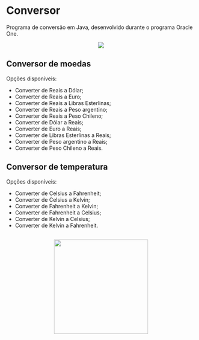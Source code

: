 # Conversor
Programa de conversão em Java, desenvolvido durante o programa Oracle One.

<div align="center">
  <img src="https://github.com/gabrielportelagomes/challenge_one_conversor/assets/105794828/6ccfaf72-2439-4465-8dcc-34833af14abb"/>
</div>

## Conversor de moedas
Opções disponíveis:

  - Converter de Reais a Dólar;
  - Converter de Reais a Euro;
  - Converter de Reais a Libras Esterlinas;
  - Converter de Reais a Peso argentino;
  - Converter de Reais a Peso Chileno;
  - Converter de Dólar a Reais;
  - Converter de Euro a Reais;
  - Converter de Libras Esterlinas a Reais;
  - Converter de Peso argentino a  Reais;
  - Converter de Peso Chileno a Reais.

## Conversor de temperatura
Opções disponíveis:

  - Converter de Celsius a Fahrenheit;
  - Converter de Celsius a Kelvin;
  - Converter de Fahrenheit a Kelvin;
  - Converter de Fahrenheit a Celsius;
  - Converter de Kelvin a Celsius;
  - Converter de Kelvin a Fahrenheit.

## 

<div align="center">
  <img src="https://github.com/gabrielportelagomes/challenge_one_conversor/assets/105794828/5b7e9700-8cc5-4eb6-b03c-a9d3f0afe775" width="250" height="250"/>
</div>
